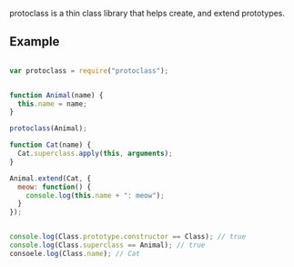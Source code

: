 protoclass is a thin class library that helps create, and extend prototypes.

## Example


```javascript

var protoclass = require("protoclass");


function Animal(name) {
  this.name = name;
}

protoclass(Animal);

function Cat(name) {
  Cat.superclass.apply(this, arguments);
}

Animal.extend(Cat, {
  meow: function() {
    console.log(this.name + ": meow");
  }
});


console.log(Class.prototype.constructor == Class); // true
console.log(Class.superclass == Animal); // true
consoele.log(Class.name); // Cat


```
